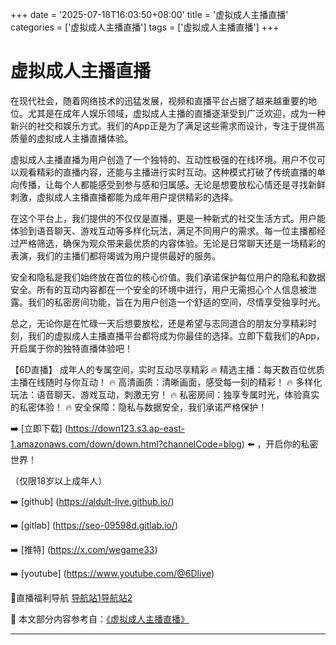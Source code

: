 +++
date = '2025-07-18T16:03:50+08:00'
title = '虚拟成人主播直播'
categories = ['虚拟成人主播直播']
tags = ['虚拟成人主播直播']
+++

# 虚拟成人主播直播

在现代社会，随着网络技术的迅猛发展，视频和直播平台占据了越来越重要的地位。尤其是在成年人娱乐领域，虚拟成人主播的直播逐渐受到广泛欢迎，成为一种新兴的社交和娱乐方式。我们的App正是为了满足这些需求而设计，专注于提供高质量的虚拟成人主播直播体验。

虚拟成人主播直播为用户创造了一个独特的、互动性极强的在线环境。用户不仅可以观看精彩的直播内容，还能与主播进行实时互动。这种模式打破了传统直播的单向传播，让每个人都能感受到参与感和归属感。无论是想要放松心情还是寻找新鲜刺激，虚拟成人主播直播都能为成年用户提供精彩的选择。

在这个平台上，我们提供的不仅仅是直播，更是一种新式的社交生活方式。用户能体验到语音聊天、游戏互动等多样化玩法，满足不同用户的需求。每一位主播都经过严格筛选，确保为观众带来最优质的内容体验。无论是日常聊天还是一场精彩的表演，我们的主播们都将竭诚为用户提供最好的服务。

安全和隐私是我们始终放在首位的核心价值。我们承诺保护每位用户的隐私和数据安全。所有的互动内容都在一个安全的环境中进行，用户无需担心个人信息被泄露。我们的私密房间功能，旨在为用户创造一个舒适的空间，尽情享受独享时光。

总之，无论你是在忙碌一天后想要放松，还是希望与志同道合的朋友分享精彩时刻，我们的虚拟成人主播直播平台都将成为你最佳的选择。立即下载我们的App，开启属于你的独特直播体验吧！

【6D直播】
成年人的专属空间，实时互动尽享精彩
🔥 精选主播：每天数百位优质主播在线随时与你互动！
🔥 高清画质：清晰画面，感受每一刻的精彩！
🔥 多样化玩法：语音聊天、游戏互动，刺激无穷！
🔥 私密房间：独享专属时光，体验真实的私密体验！
🔥 安全保障：隐私与数据安全，我们承诺严格保护！

➡️ [立即下载] (https://down123.s3.ap-east-1.amazonaws.com/down/down.html?channelCode=blog) ⬅️ ，开启你的私密世界！

（仅限18岁以上成年人）

➡️ [github] (https://aldult-live.github.io/)

➡️ [gitlab] (https://seo-09598d.gitlab.io/)

➡️ [推特] (https://x.com/wegame33)

➡️ [youtube] (https://www.youtube.com/@6Dlive)

🔞直播福利导航 [导航站1](https://webstack-86085a.gitlab.io/)[导航站2](https://onlygit123-2.github.io/)


📘 本文部分内容参考自：[《虚拟成人主播直播》](https://github.com/yumanse/yumanse)

---
